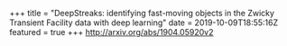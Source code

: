 +++
title = "DeepStreaks: identifying fast-moving objects in the Zwicky Transient   Facility data with deep learning"
date = 2019-10-09T18:55:16Z
featured = true
+++
http://arxiv.org/abs/1904.05920v2